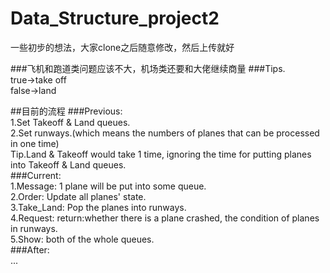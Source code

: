 # Data_Structure_project2
一些初步的想法，大家clone之后随意修改，然后上传就好     

###飞机和跑道类问题应该不大，机场类还要和大佬继续商量
###Tips.  
true->take off  
false->land

##目前的流程
###Previous:  
1.Set Takeoff & Land queues.  
2.Set runways.(which means the numbers of planes that can be processed in one time)  
Tip.Land & Takeoff would take 1 time, ignoring the time for putting planes into Takeoff & Land queues.  
###Current:  
1.Message: 1 plane will be put into some queue.  
2.Order: Update all planes' state.  
3.Take_Land: Pop the planes into runways.  
4.Request: return:whether there is a plane crashed, the condition of planes in runways.  
5.Show: both of the whole queues.  
###After:  
...
